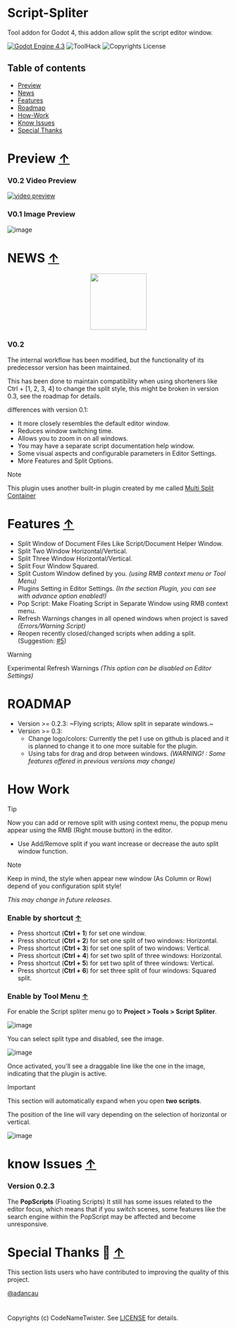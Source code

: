 # Script-Spliter
Tool addon for Godot 4, this addon allow split the script editor window.

[![Godot Engine 4.3](https://img.shields.io/badge/Godot_Engine-4.x-blue)](https://godotengine.org/) ![ToolHack](https://img.shields.io/badge/Tool-Addon-green) ![Copyrights License](https://img.shields.io/badge/License-MIT-blue)


## Table of contents

- [Preview](#preview-)
- [News](#news-)
- [Features](#features-)
- [Roadmap](#roadmap)
- [How-Work](#how-work)
- [Know Issues](#know-issues-)
- [Special Thanks](#special-thanks--)


# Preview [↑](#table-of-contents)

### V0.2 Video Preview
[![video preview](https://github.com/user-attachments/assets/636cddf4-815e-4bf3-acab-13c26ff21318)](https://youtu.be/ISSu45qzWWw)

### V0.1 Image Preview
![image](https://github.com/user-attachments/assets/a6e1dea8-74cf-4fd9-b0b4-ec7d65ea3995)

# NEWS [↑](#table-of-contents)
<p align="center">
  <img width="128" height="128" src="addons/script_spliter/assets/github_CodeNameTwister.png">
</p>

### V0.2
The internal workflow has been modified, but the functionality of its predecessor version has been maintained.

This has been done to maintain compatibility when using shorteners like Ctrl + [1, 2, 3, 4] to change the split style, this might be broken in version 0.3, see the roadmap for details.

differences with version 0.1:
* It more closely resembles the default editor window.
* Reduces window switching time.
* Allows you to zoom in on all windows.
* You may have a separate script documentation help window.
* Some visual aspects and configurable parameters in Editor Settings.
* More Features and Split Options.

>[!NOTE]
>This plugin uses another built-in plugin created by me called [Multi Split Container](https://github.com/CodeNameTwister/Multi-Split-Container)


# Features [↑](#table-of-contents)
* Split Window of Document Files Like Script/Document Helper Window.
* Split Two Window Horizontal/Vertical.
* Split Three Window Horizontal/Vertical.
* Split Four Window Squared.
* Split Custom Window defined by you. *(using RMB context menu or Tool Menu)*
* Plugins Setting in Editor Settings. *(In the section Plugin, you can see with advance option enabled!)*
* Pop Script: Make Floating Script in Separate Window using RMB context menu.
* Refresh Warnings changes in all opened windows when project is saved *(Errors/Warning Script)*
* Reopen recently closed/changed scripts when adding a split. (Suggestion: [#5](https://github.com/CodeNameTwister/Script-Spliter/issues/5))
>[!WARNING]
>Experimental Refresh Warnings *(This option can be disabled on Editor Settings)*


# ROADMAP
* Version >= 0.2.3: ~Flying scripts; Allow split in separate windows.~
* Version >= 0.3:
  * Change logo/colors: Currently the pet I use on github is placed and it is planned to change it to one more suitable for the plugin. 
  * Using tabs for drag and drop between windows. *(WARNING! : Some features offered in previous versions may change)*

# How Work
  
>[!TIP]
> Now you can add or remove split with using context menu, the popup menu appear using the RMB (Right mouse button) in the editor.
>
> * Use Add/Remove split if you want increase or decrease the auto split window function.

>[!NOTE]
> Keep in mind, the style when appear new window (As Column or Row) depend of you configuration split style!
>
> *This may change in future releases.*

### Enable by shortcut [↑](#table-of-contents)
* Press shortcut (**Ctrl + 1**) for set one window.
* Press shortcut (**Ctrl + 2**) for set one split of two windows: Horizontal.
* Press shortcut (**Ctrl + 3**) for set one split of two windows: Vertical.
* Press shortcut (**Ctrl + 4**) for set two split of three windows: Horizontal.
* Press shortcut (**Ctrl + 5**) for set two split of three windows: Vertical.
* Press shortcut (**Ctrl + 6**) for set three split of four windows: Squared split.

### Enable by Tool Menu [↑](#table-of-contents)
For enable the Script spliter menu go to **Project > Tools > Script Spliter**.

![image](images/img0.png)

You can select split type and disabled, see the image.

![image](images/img1.png)

Once activated, you'll see a draggable line like the one in the image, indicating that the plugin is active.

>[!IMPORTANT]
>This section will automatically expand when you open **two scripts**.

The position of the line will vary depending on the selection of horizontal or vertical.

![image](images/img2.png)

# know Issues [↑](#table-of-contents)
### Version 0.2.3
The **PopScripts** (Floating Scripts) 
It still has some issues related to the editor focus, which means that if you switch scenes, some features like the search engine within the PopScript may be affected and become unresponsive.

# Special Thanks 📜 [↑](#table-of-contents)
This section lists users who have contributed to improving the quality of this project.

[@adancau](https://github.com/adancau)

#
Copyrights (c) CodeNameTwister. See [LICENSE](LICENSE) for details.

[godot engine]: https://godotengine.org/
